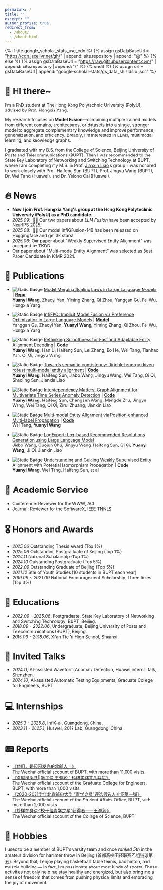 ```yaml
---
permalink: /
title: ""
excerpt: ""
author_profile: true
redirect_from: 
  - /about/
  - /about.html
---
```


{% if site.google_scholar_stats_use_cdn %}
{% assign gsDataBaseUrl = "https://cdn.jsdelivr.net/gh/" | append: site.repository | append: "@" %}
{% else %}
{% assign gsDataBaseUrl = "https://raw.githubusercontent.com/" | append: site.repository | append: "/" %}
{% endif %}
{% assign url = gsDataBaseUrl | append: "google-scholar-stats/gs_data_shieldsio.json" %}

<span class='anchor' id='about-me'></span>

# 👋 Hi there~

I’m a PhD student at The Hong Kong Polytechnic University (PolyU), advised by [Prof. Hongxia Yang](https://www4.comp.polyu.edu.hk/~hongxyang/). 

My research focuses on **Model Fusion**—combining multiple trained models from different domains, architectures, or datasets into a single, stronger model to aggregate complementary knowledge and improve performance, generalization, and efficiency. Broadly, I’m interested in LLMs, multimodal learning, and knowledge graphs.

I graduated with my B.S. from the College of Science, Beijing University of Posts and Telecommunications (BUPT). Then I was recommended to the State Key Laboratory of Networking and Switching Technology at BUPT, where I am completing my M.S. in Prof. [Jianxin Liao](https://baike.baidu.com/item/%E5%BB%96%E5%BB%BA%E6%96%B0/8469604)'s group. I was honored to work closely with Prof. Haifeng Sun (BUPT), Prof. Jingyu Wang (BUPT), Dr. Wei Tang (Huawei), and Dr. Yulong Cai (Huawei).



<!--
I have published more than 100 papers at the top international AI conferences with total <a href='https://scholar.google.com/citations?user=DhtAFkwAAAAJ'>google scholar citations <strong><span id='total_cit'>260000+</span></strong></a> (You can also use google scholar badge <a href='https://scholar.google.com/citations?user=DhtAFkwAAAAJ'><img src="https://img.shields.io/endpoint?url={{ url | url_encode }}&logo=Google%20Scholar&labelColor=f6f6f6&color=9cf&style=flat&label=citations"></a>).
-->

# 🔥 News
- **Now I join Prof. Hongxia Yang's group at the Hong Kong Polytechnic University (PolyU) as a PhD candidate.**
- *2025.09*: &nbsp;🎉🎉 Our two papers about *LLM Fusion* have been accepted by NeurIPS 2025.
- *2025.08*: &nbsp;🎉🎉 Our model InfiGFusion-14B has been released on Huggingface and get 3k stars!
- *2025.06*: Our paper about "Weakly Supervised Entity Alignment" was accepted by TKDD.
- Our paper about "Multi-modal Entity Alignment" was selected as Best Paper Candidate in ICMR 2024.


# 📝 Publications 

<!--
<div class='paper-box'><div class='paper-box-image'><div><div class="badge">CVPR 2016</div><img src='images/500x300.png' alt="sym" width="100%"></div></div>
<div class='paper-box-text' markdown="1">

[Deep Residual Learning for Image Recognition](https://openaccess.thecvf.com/content_cvpr_2016/papers/He_Deep_Residual_Learning_CVPR_2016_paper.pdf)

**Kaiming He**, Xiangyu Zhang, Shaoqing Ren, Jian Sun

[**Project**](https://scholar.google.com/citations?view_op=view_citation&hl=zh-CN&user=DhtAFkwAAAAJ&citation_for_view=DhtAFkwAAAAJ:ALROH1vI_8AC) <strong><span class='show_paper_citations' data='DhtAFkwAAAAJ:ALROH1vI_8AC'></span></strong>
- Lorem ipsum dolor sit amet, consectetur adipiscing elit. Vivamus ornare aliquet ipsum, ac tempus justo dapibus sit amet. 
</div>
</div>
[Static Badge](https://img.shields.io/badge/arXiv-red)
-->

- ![Static Badge](https://img.shields.io/badge/arXiv-red) [Model Merging Scaling Laws in Large Language Models](https://arxiv.org/pdf/2509.24244) | [**Repo**](https://arxiv.org/pdf/2509.24244)  <br>
**Yuanyi Wang**, Zhaoyi Yan, Yiming Zhang, Qi Zhou, Yanggan Gu, Fei Wu, Hongxia Yang
- ![Static Badge](https://img.shields.io/badge/NeurIPS%202025-blue) [InfiFPO: Implicit Model Fusion via Preference Optimization in Large Language Models](https://arxiv.org/pdf/2505.13878) | [**Model**](https://huggingface.co/InfiX-ai/InfiFPO-14B) <br>
Yanggan Gu, Zhaoyi Yan, **Yuanyi Wang**, Yiming Zhang, Qi Zhou, Fei Wu, Hongxia Yang 
- ![Static Badge](https://img.shields.io/badge/NAACL%202025-blue) [Rethinking Smoothness for Fast and Adaptable Entity Alignment Decoding](https://arxiv.org/pdf/2401.12798) | [**Code**](https://github.com/wyy-code/TFP) <br>
**Yuanyi Wang**, Han Li, Haifeng Sun, Lei Zhang, Bo He, Wei Tang, Tianhao Yan, Qi Qi, Jingyu Wang
- ![Static Badge](https://img.shields.io/badge/ICDE%202024-blue) [Towards semantic consistency: Dirichlet energy driven robust multi-modal entity alignment](https://arxiv.org/pdf/2401.17859) | [**Code**](https://github.com/wyy-code/DESAlign)<br>
**Yuanyi Wang**, Haifeng Sun, Jiabo Wang, Jingyu Wang, Wei Tang, Qi Qi, Shaoling Sun, Jianxin Liao 

- ![Static Badge](https://img.shields.io/badge/ICDM%202024-blue) [Interdependency Matters: Graph Alignment for Multivariate Time Series Anomaly Detection](https://arxiv.org/pdf/2410.08877) | [**Code**](https://github.com/wyy-code/MADGA)<br>
**Yuanyi Wang**, Haifeng Sun, Chengsen Wang, Mengde Zhu, Jingyu Wang, Wei Tang, Qi Qi, Zirui Zhuang, Jianxin Liao
- ![Static Badge](https://img.shields.io/badge/ICMR%202024-Best%20Paper%20Candidate-blue) [Multi-modal Entity Alignment via Position-enhanced Multi-label Propagation](https://dl.acm.org/doi/10.1145/3652583.3658085)  | [**Code**](https://github.com/OceanTangWei/PMMEA)<br>
Wei Tang, **Yuanyi Wang**
- ![Static Badge](https://img.shields.io/badge/ICSE%202024-blue) [LogExpert: Log-based Recommended Resolutions Generation using Large Language Model](https://dl.acm.org/doi/abs/10.1145/3639476.3639773)<br>
Jiabo Wang, Guojun Chu, Jingyu Wang, Haifeng Sun, Qi Qi, **Yuanyi Wang**, Ji Qi, Jianxin Liao
- ![Static Badge](https://img.shields.io/badge/ACM%20Transactions%20on%20Knowledge%20Discovery%20from%20Data-blue) [Understanding and Guiding Weakly Supervised Entity Alignment with Potential Isomorphism Propagation](https://arxiv.org/pdf/2402.03025) |  [**Code**](https://github.com/wyy-code/PipEA)<br>
**Yuanyi Wang**, Wei Tang, Haifeng Sun, et al


<!--
# 🔬 Research Experience

#### AI-assisted Automatic Construction of Device Parameter Database
- *2012 Lab, Huawei, Guangdong, China*
- **Objective:** Automatically parsing computation device manuals, extracting the device parameters, constructing the parameter database
- **Solution:** Pre-training for document layout analysis, Unified tabular structure recognition, LLM for text understanding

#### Automatic Anomalous Logs Resolution Recommendation
- *BUPT & China Mobile (Suzhou) Software Technology Co., Ltd, Beijing, China*
- **Objective:** Automatically parsing anomalous logs, generating recommended resolutions for anomalous logs
- **Solution:** Log parsing and summarization, Constructing log-based structural database, LLM for generating resolutions with RAG

#### Real-time Time-series Anomaly Detection and Location for ATE
- *2012 Lab, Huawei, Guangdong, China*
- **Objective:** Fast anomaly detection for multivariate time series data, Automatically analyzing oscillogram
- **Solution:** A novel framework for multivariate time series anomaly detection, Lightweight object segmentation, detection, and indicator analysis for oscillogram
-->

# 🔬 Academic Service
- Conference: Reviewer for the WWW, ACL
- Journal: Reviewer for the SoftwareX, IEEE TNNLS


# 🎖 Honors and Awards
- *2025.06* Outstanding Thesis Award (Top 1%)
- *2025.06* Outstanding Postgraduate of Beijing (Top 1%)
- *2024.11* National Scholarship (Top 1%)
- *2024.10* Outstanding Postgraduate (Top 5%)
- *2022.09* Outstanding Graduate of Beijing (Top 5%)
- *2021.12* Star of Youth Studies (10 students in BUPT each year)
- *2019.09 ~ 2021.09* National Encouragement Scholarship, Three times (Top 3%)

# 📖 Educations
- *2022.09 - 2025.06*, Postgraduate, State Key Laboratory of Networking and Switching Technology, BUPT, Beijing. 
- *2018.09 - 2022.06*, Undergraduate, Beijing University of Posts and Telecommunications (BUPT), Beijing.
- *2015.09 - 2018.06*, Xi'an Tie Yi High School, Shaanxi.


# 💬 Invited Talks
- *2024.11*, AI-assisted Waveform Anomaly Detection, Huawei internal talk, Shenzhen.
- *2024.10*, AI-assisted Automatic Testing Equipments, Graduate College for Engineers, BUPT


# 💻 Internships
- *2025.3 - 2025.8*, InfiX-ai, Guangdong, China.
- *2023.11 - 2025.1*, Huawei, 2012 Lab, Guangdong, China.

# 📟 Reports
- [《他们，是闪闪发光的北邮人！》](https://mp.weixin.qq.com/s/-HP2uHssKdjbumYHcZyEMA)<br>
The Wechat official account of BUPT, with more than 11,000 visits.
- [《卓越风采录||学子说·王源毅：科研实践齐头并进》](https://mp.weixin.qq.com/s/jP7twFA9oUHcyJekh_SbHg)<br>
The Wechat official account of the Graduate College for Engineers, BUPT, with more than 1,000 visits
- [《2020-2021学年北京邮电大学 “青学之星”评选候选人介绍第一弹》](https://mp.weixin.qq.com/s/XUarXNwU8Hq31W65nEm_ew)<br>
The Wechat official account of the Student Affairs Office, BUPT, with more than 2,000 visits
- [《榜样在身边·“校十佳青学之星”获得者——王源毅》](https://mp.weixin.qq.com/s/JG6i1HwPSD--Xgmn9vrOgQ)<br>
The Wechat official account of the College of Science, BUPT

# 🏃 Hobbies
I used to be a member of BUPT’s varsity team and once *ranked 5th* in the amateur division for hammer throw in Beijing (首都高校田径联赛乙组链球第五). Beyond that, I enjoy playing basketball, table tennis, badminton, and muscle building — in fact, I’m passionate about most kinds of sports. These activities not only help me stay healthy and energized, but also bring me a sense of freedom that comes from pushing physical limits and embracing the joy of movement.
